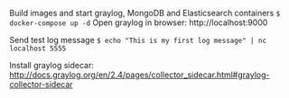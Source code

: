 Build images and start graylog, MongoDB and Elasticsearch containers
`
$ docker-compose up -d
`
Open graylog in browser: http://localhost:9000

Send test log message
`
$ echo "This is my first log message" | nc localhost 5555
`

Install graylog sidecar: http://docs.graylog.org/en/2.4/pages/collector_sidecar.html#graylog-collector-sidecar


